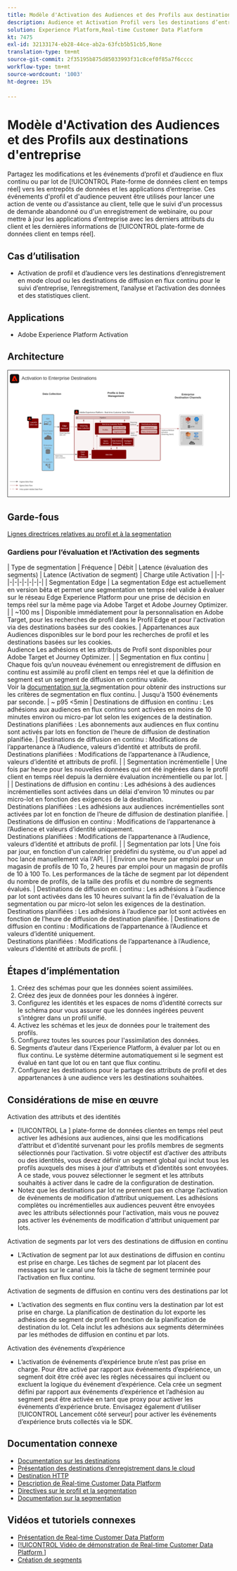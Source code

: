 ```yaml
---
title: Modèle d'Activation des Audiences et des Profils aux destinations d'entreprise
description: Audience et Activation Profil vers les destinations d’entreprise
solution: Experience Platform,Real-time Customer Data Platform
kt: 7475
exl-id: 32133174-eb28-44ce-ab2a-63fcb5b51cb5,None
translation-type: tm+mt
source-git-commit: 2f35195b875d85033993f31c8cef0f85a7f6cccc
workflow-type: tm+mt
source-wordcount: '1003'
ht-degree: 15%

---
```


# Modèle d&#39;Activation des Audiences et des Profils aux destinations d&#39;entreprise

Partagez les modifications et les événements d’profil et d’audience en flux continu ou par lot de [!UICONTROL Plate-forme de données client en temps réel] vers les entrepôts de données et les applications d’entreprise. Ces événements d&#39;profil et d&#39;audience peuvent être utilisés pour lancer une action de vente ou d&#39;assistance au client, telle que le suivi d&#39;un processus de demande abandonné ou d&#39;un enregistrement de webinaire, ou pour mettre à jour les applications d&#39;entreprise avec les derniers attributs du client et les dernières informations de [!UICONTROL plate-forme de données client en temps réel].

## Cas d’utilisation

* Activation de profil et d’audience vers les destinations d’enregistrement en mode cloud ou les destinations de diffusion en flux continu pour le suivi d’entreprise, l’enregistrement, l’analyse et l’activation des données et des statistiques client.

## Applications

* Adobe Experience Platform Activation

## Architecture

<img src="assets/enterprise_destination.svg" alt="Architecture de référence pour le scénario d'Activation d'entreprise" style="border:1px solid #4a4a4a" />

## Garde-fous

[Lignes directrices relatives au profil et à la segmentation](https://experienceleague.adobe.com/docs/experience-platform/profile/guardrails.html?lang=fr)

### Gardiens pour l’évaluation et l’Activation des segments

| Type de segmentation | Fréquence | Débit | Latence (évaluation des segments) | Latence (Activation de segment) | Charge utile Activation |
|-|-|-|-|-|-|-|-|-|
| Segmentation Edge | La segmentation Edge est actuellement en version bêta et permet une segmentation en temps réel valide à évaluer sur le réseau Edge Experience Platform pour une prise de décision en temps réel sur la même page via Adobe Target et Adobe Journey Optimizer. |  | ~100 ms | Disponible immédiatement pour la personnalisation en Adobe Target, pour les recherches de profil dans le Profil Edge et pour l&#39;activation via des destinations basées sur des cookies. | Appartenances aux Audiences disponibles sur le bord pour les recherches de profil et les destinations basées sur les cookies.<br>Audience Les adhésions et les attributs de Profil sont disponibles pour Adobe Target et Journey Optimizer.  |
| Segmentation en flux continu | Chaque fois qu’un nouveau événement ou enregistrement de diffusion en continu est assimilé au profil client en temps réel et que la définition de segment est un segment de diffusion en continu valide. <br>Voir la  [documentation sur la ](https://experienceleague.adobe.com/docs/experience-platform/segmentation/api/streaming-segmentation.html?lang=fr) segmentation pour obtenir des instructions sur les critères de segmentation en flux continu. | Jusqu&#39;à 1500 événements par seconde.  | ~ p95 &lt;5min | Destinations de diffusion en continu : Les adhésions aux audiences en flux continu sont activées en moins de 10 minutes environ ou micro-par lot selon les exigences de la destination.<br>Destinations planifiées : Les abonnements aux audiences en flux continu sont activés par lots en fonction de l’heure de diffusion de destination planifiée. | Destinations de diffusion en continu : Modifications de l’appartenance à l’Audience, valeurs d’identité et attributs de profil.<br>Destinations planifiées : Modifications de l’appartenance à l’Audience, valeurs d’identité et attributs de profil. |
| Segmentation incrémentielle | Une fois par heure pour les nouvelles données qui ont été ingérées dans le profil client en temps réel depuis la dernière évaluation incrémentielle ou par lot. |  |  | Destinations de diffusion en continu : Les adhésions à des audiences incrémentielles sont activées dans un délai d&#39;environ 10 minutes ou par micro-lot en fonction des exigences de la destination.<br>Destinations planifiées : Les adhésions aux audiences incrémentielles sont activées par lot en fonction de l’heure de diffusion de destination planifiée. | Destinations de diffusion en continu : Modifications de l’appartenance à l’Audience et valeurs d’identité uniquement.<br>Destinations planifiées : Modifications de l’appartenance à l’Audience, valeurs d’identité et attributs de profil. |
| Segmentation par lots | Une fois par jour, en fonction d&#39;un calendrier prédéfini du système, ou d&#39;un appel ad hoc lancé manuellement via l&#39;API. |  | Environ une heure par emploi pour un magasin de profils de 10 To, 2 heures par emploi pour un magasin de profils de 10 à 100 To. Les performances de la tâche de segment par lot dépendent du nombre de profils, de la taille des profils et du nombre de segments évalués. | Destinations de diffusion en continu : Les adhésions à l&#39;audience par lot sont activées dans les 10 heures suivant la fin de l&#39;évaluation de la segmentation ou par micro-lot selon les exigences de la destination.<br>Destinations planifiées : Les adhésions à l’audience par lot sont activées en fonction de l’heure de diffusion de destination planifiée. | Destinations de diffusion en continu : Modifications de l’appartenance à l’Audience et valeurs d’identité uniquement.<br>Destinations planifiées : Modifications de l’appartenance à l’Audience, valeurs d’identité et attributs de profil. |



## Étapes d’implémentation

1. Créez des schémas pour que les données soient assimilées.
1. Créez des jeux de données pour les données à ingérer.
1. Configurez les identités et les espaces de noms d’identité corrects sur le schéma pour vous assurer que les données ingérées peuvent s’intégrer dans un profil unifié.
1. Activez les schémas et les jeux de données pour le traitement des profils.
1. Configurez toutes les sources pour l&#39;assimilation des données.
1. Segments d’auteur dans l’Experience Platform, à évaluer par lot ou en flux continu. Le système détermine automatiquement si le segment est évalué en tant que lot ou en tant que flux continu.
1. Configurez les destinations pour le partage des attributs de profil et des appartenances à une audience vers les destinations souhaitées.

## Considérations de mise en œuvre

Activation des attributs et des identités

* [!UICONTROL La ] plate-forme de données clientes en temps réel peut activer les adhésions aux audiences, ainsi que les modifications d’attribut et d’identité survenant pour les profils membres de segments sélectionnés pour l’activation. Si votre objectif est d’activer des attributs ou des identités, vous devez définir un segment global qui inclut tous les profils auxquels des mises à jour d’attributs et d’identités sont envoyées. A ce stade, vous pouvez sélectionner le segment et les attributs souhaités à activer dans le cadre de la configuration de destination.
* Notez que les destinations par lot ne prennent pas en charge l’activation de événements de modification d’attribut uniquement. Les adhésions complètes ou incrémentielles aux audiences peuvent être envoyées avec les attributs sélectionnés pour l&#39;activation, mais vous ne pouvez pas activer les événements de modification d&#39;attribut uniquement par lots.

Activation de segments par lot vers des destinations de diffusion en continu

* L’Activation de segment par lot aux destinations de diffusion en continu est prise en charge. Les tâches de segment par lot placent des messages sur le canal une fois la tâche de segment terminée pour l’activation en flux continu.

Activation de segments de diffusion en continu vers des destinations par lot

* L’activation des segments en flux continu vers la destination par lot est prise en charge. La planification de destination du lot exporte les adhésions de segment de profil en fonction de la planification de destination du lot. Cela inclut les adhésions aux segments déterminées par les méthodes de diffusion en continu et par lots.

Activation des événements d’expérience

* L’activation de événements d’expérience brute n’est pas prise en charge. Pour être activé par rapport aux événements d’expérience, un segment doit être créé avec les règles nécessaires qui incluent ou excluent la logique du événement d’expérience. Cela crée un segment défini par rapport aux événements d’expérience et l’adhésion au segment peut être activée en tant que proxy pour activer les événements d’expérience brute. Envisagez également d’utiliser [!UICONTROL Lancement côté serveur] pour activer les événements d’expérience bruts collectés via le SDK.

## Documentation connexe

* [Documentation sur les destinations](https://experienceleague.adobe.com/docs/experience-platform/destinations/catalog/overview.html?lang=fr)
* [Présentation des destinations d’enregistrement dans le cloud](https://experienceleague.adobe.com/docs/experience-platform/destinations/catalog/cloud-storage/overview.html?lang=en#catalog)
* [Destination HTTP](https://experienceleague.adobe.com/docs/experience-platform/destinations/catalog/http-destination.html?lang=en#overview)
* [Description de Real-time Customer Data Platform](https://helpx.adobe.com/fr/legal/product-descriptions/real-time-customer-data-platform.html)
* [Directives sur le profil et la segmentation](https://experienceleague.adobe.com/docs/experience-platform/profile/guardrails.html?lang=en)
* [Documentation sur la segmentation](https://experienceleague.adobe.com/docs/experience-platform/segmentation/api/streaming-segmentation.html)

## Vidéos et tutoriels connexes

* [Présentation de Real-time Customer Data Platform ](https://experienceleague.adobe.com/docs/platform-learn/tutorials/application-services/rtcdp/understanding-the-real-time-customer-data-platform.html?lang=fr)
* [[!UICONTROL Vidéo de démonstration de Real-time Customer Data Platform ]](https://experienceleague.adobe.com/docs/platform-learn/tutorials/application-services/rtcdp/demo.html?lang=fr)
* [Création de segments](https://experienceleague.adobe.com/docs/platform-learn/tutorials/segments/create-segments.html?lang=fr)
